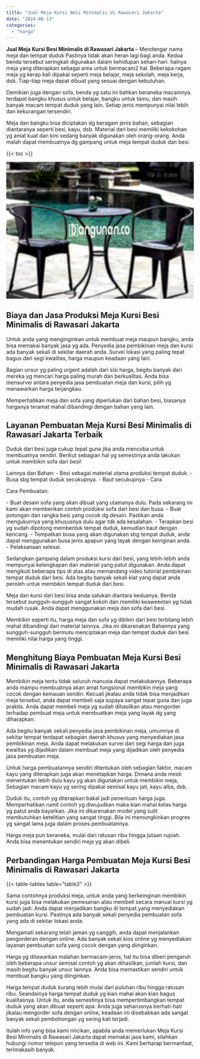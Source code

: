 ```yaml
---
title: "Jual Meja Kursi Besi Minimalis di Rawasari Jakarta"
date: "2024-08-13"
categories: 
  - "harga"
---
```


**Jual Meja Kursi Besi Minimalis di Rawasari Jakarta** – Mendengar nama meja dan tempat duduk Pastinya tidak akan heran lagi bagi anda. Kedua benda tersebut seringkali digunakan dalam kehidupan sehari-hari. halnya meja yang diterapkan sebagai area untuk bermacam2 hal. Beberapa ragam meja yg kerap kali dipakai seperti meja belajar, meja sekolah, meja kerja, dsb. Tiap-tiap meja dapat dibuat yang sesuai dengan kebutuhan.

Demikian juga dengan sofa, benda yg satu ini bahkan beraneka macamnya. terdapat bangku khusus untuk belajar, bangku untuk tamu, dan masih banyak macam tempat duduk yang lain. Setiap jenis mempunyai nilai lebih dan kekurangan tersendiri.

Meja dan bangku bisa diciptakan dg beragam jenis bahan, sebagian diantaranya seperti besi, kayu, dsb. Material dari besi memiliki kekokohan yg amat kuat dan kini sedang banyak digunakan oleh orang-orang. Anda malah dapat membuatnya dg gampang untuk meja tempat duduk dan besi.

{{< toc >}}

![Jual Meja Kursi Besi Minimalis di Rawasari Jakarta](/images/jual-meja-besi-murah21.png)

## Biaya dan Jasa Produksi Meja Kursi Besi Minimalis di Rawasari Jakarta

Untuk anda yang menginginkan untuk membuat meja maupun bangku, anda bisa memakai banyak jasa yg ada. Penyedia jasa pembikinan meja dan kursi ada banyak sekali di sekitar daerah anda. Survei lokasi yang paling tepat bagus dari segi kwalitas, harga maupun keadaan yang lain.

Bagian unsur yg paling urgent adalah dari sisi harga, begitu banyak dari mereka yg mencari harga paling murah dan berkualitas. Anda bisa mensurvei antara penyedia jasa pembuatan meja dan kursi, pilih yg menawarkan harga terjangkau.

Memperhatikan meja dan sofa yang diperlukan dari bahan besi, biasanya harganya teramat mahal dibandingi dengan bahan yang lain.

## Layanan Pembuatan Meja Kursi Besi Minimalis di Rawasari Jakarta Terbaik

Duduk dari besi juga cukup tepat guna jika anda mencoba untuk membuatnya sendiri. Berikut sebagian hal yg semestinya anda lakukan untuk membikin sofa dari besi!

Lainnya dan Bahan: - Besi sebagai material utama produksi tempat duduk. - Busa sbg tempat duduk secukupnya. - Baut secukupnya - Cara

Cara Pembuatan:

\- Buat desain sofa yang akan dibuat yang utamanya dulu. Pada sekarang ini kami akan memberikan contoh produksi sofa dari besi dan busa. - Buat potongan dan rangka besi yang cocok dg desain. Pastikan anda mengukurnya yang khususnya dulu agar tdk ada kesalahan. - Terapkan besi yg sudah dipotong membentuk tempat duduk, kemudian baut dengan kencang. - Tempatkan busa yang akan digunakan sbg tempat duduk, anda dapat menggunakan busa jenis apapun yang layak dengan keinginan anda. - Pelaksanaan selesai.

Sedangkan gampang dalam produksi kursi dari besi, yang lebih-lebih anda mempunyai kelengkapan dan material yang patut digunakan. Anda dapat mengikuti beberapa tips di atas atau memandang video tutorial pembikinan tempat duduk dari besi. Ada begitu banyak sekali kiat yang dapat anda peroleh untuk membikin tempat duduk dari besi.

Meja dan kursi dari besi bisa anda satukan diantara keduanya. Benda tersebut sungguh-sungguh sangat kokoh dan memiliki keaweeetan yg tidak mudah rusak. Anda dapat menggunakan meja dan sofa dari besi.

Membikin seperti itu, harga meja dan sofa yg dibikin dari besi terbilang lebih mahal dibandingi dari material lainnya. Jika ini dikarenakan Bahannya yang sungguh-sungguh bermutu menciptakan meja dan tempat duduk dari besi memiliki nilai harga yang tinggi.

## Menghitung Biaya Pembuatan Meja Kursi Besi Minimalis di Rawasari Jakarta

Membikin meja tentu tidak seluruh manusia dapat melakukannya. Beberapa anda mampu membuatnya akan amat fungsional membikin meja yang cocok dengan kemauan sendiri. Kecuali jikalau anda tidak bisa menjadikan meja tersebut, anda dapat membeli saja supaya sangat tepat guna dan juga praktis. Anda dapat membeli meja yg sudah dihasilkan atau mengorder terhadap pembuat meja untuk membuatkan meja yang layak dg yang diharapkan.

Ada begitu banyak sekali penyedia jasa pembikinan meja, umumnya di sekitar tempat terdapat sebagian daerah khusus yang menyediakan jasa pembikinan meja. Anda dapat melakukan survei dari segi harga dan juga kwalitas yg dijadikan dalam membuat meja yang dijadikan oleh penyedia jasa pembuatan meja.

Untuk harga pembuatannya sendiri ditentukan oleh sebagian faktor, macam kayu yang diterapkan juga akan menetapkan harga. Dimana anda mesti menentukan lebih dulu kayu yg akan digunakan untuk membikin meja, Sebagian macam kayu yg sering dipakai semisal kayu jati, kayu alba, dsb.

Duduk itu, contoh yg diterapkan bakal jadi penentuan harga juga. Memperhatikan rumit contoh yg diwujudkan maka kian mahal kelas harga yg patut anda bayarkan. Jika ini dikarenakan model yang sulit membutuhkan ketelitian yang sangat tinggi. Bila ini memungkinkan progres yg sangat lama juga dalam proses pembuatannya.

Harga meja pun beraneka, mulai dari ratusan ribu hingga jutaan rupiah. Anda bisa menentukan sendiri meja yg akan dibeli.

## Perbandingan Harga Pembuatan Meja Kursi Besi Minimalis di Rawasari Jakarta

{{< table-tables table="table2" >}}

Sama contohnya produksi meja, untuk anda yang berkeinginan membikin kursi juga bisa melakukan pemesanan atau membeli secara manual kursi yg sudah jadi. Anda dapat menjadikan bangku di tempat yang menyediakan pembuatan kursi. Pastinya ada banyak sekali penyedia pembuatan sofa yang ada di sekitar lokasi anda.

Mengamati sekarang telah jaman yg canggih, anda dapat menjalankan pengorderan dengan online. Ada banyak sekali kios online yg menyediakan layanan pembuatan sofa yang cocok dengan yang diinginkan.

Harga yg ditawarkan malahan bermacam-jenis, hal itu bisa diberi pengaruh oleh beberapa unsur semisal contoh yg akan dihasilkan, jumlah kursi, dan masih begitu banyak unsur lainnya. Anda bisa memastikan sendiri untuk membuat bangku yang diinginkan.

Harga tempat duduk kurang lebih mulai dari puluhan ribu hingga ratusan ribu. Seandainya harga tempat duduk yg kian mahal akan kian bagus kualitasnya. Untuk itu, anda semestinya bisa mempertimbangkan tempat duduk yang akan dibuat seperti apa. Anda juga seharusnya berhati-hati jikalau mengorder sofa dengan online, keadaan ini disebabkan ada sangat banyak sekali pembohongan yg sering kali terjadi.

Itulah info yang bisa kami rincikan, apabila anda memerlukan Meja Kursi Besi Minimalis di Rawasari Jakarta dapat memakai jasa kami, silahkan hubungi nomor telepon yang tersedia di web ini. Kami berharap bermanfaat, terimakasih banyak.
